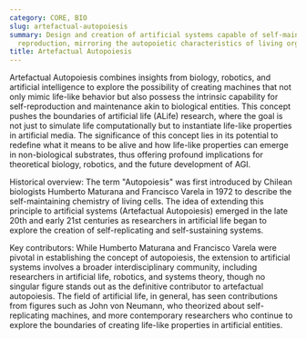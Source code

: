 ```yaml
---
category: CORE, BIO
slug: artefactual-autopoiesis
summary: Design and creation of artificial systems capable of self-maintenance and
  reproduction, mirroring the autopoietic characteristics of living organisms.
title: Artefactual Autopoiesis
---
```


Artefactual Autopoiesis combines insights from biology, robotics, and artificial intelligence to explore the possibility of creating machines that not only mimic life-like behavior but also possess the intrinsic capability for self-reproduction and maintenance akin to biological entities. This concept pushes the boundaries of artificial life (ALife) research, where the goal is not just to simulate life computationally but to instantiate life-like properties in artificial media. The significance of this concept lies in its potential to redefine what it means to be alive and how life-like properties can emerge in non-biological substrates, thus offering profound implications for theoretical biology, robotics, and the future development of AGI.

Historical overview: The term "Autopoiesis" was first introduced by Chilean biologists Humberto Maturana and Francisco Varela in 1972 to describe the self-maintaining chemistry of living cells. The idea of extending this principle to artificial systems (Artefactual Autopoiesis) emerged in the late 20th and early 21st centuries as researchers in artificial life began to explore the creation of self-replicating and self-sustaining systems.

Key contributors: While Humberto Maturana and Francisco Varela were pivotal in establishing the concept of autopoiesis, the extension to artificial systems involves a broader interdisciplinary community, including researchers in artificial life, robotics, and systems theory, though no singular figure stands out as the definitive contributor to artefactual autopoiesis. The field of artificial life, in general, has seen contributions from figures such as John von Neumann, who theorized about self-replicating machines, and more contemporary researchers who continue to explore the boundaries of creating life-like properties in artificial entities.